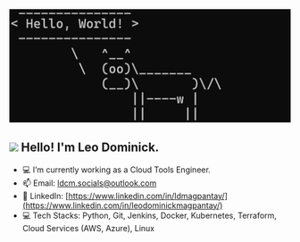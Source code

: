 <!-- <img src="279547.jpg"></img> -->
<img src="resource/cowsay-banner-dark.png" width="950">
<h2 align="left"><img src="https://media.tenor.com/qKGlaYl2DqMAAAAj/gif-de-sauda%C3%A7%C3%A3o.gif" width="25"> Hello! I'm Leo Dominick.</h2>

- 💻 I’m currently working as a Cloud Tools Engineer.
- 📫 Email: ldcm.socials@outlook.com
- 👔 LinkedIn: [https://www.linkedin.com/in/ldmagpantay/](https://www.linkedin.com/in/leodominickmagpantay/)
- 💻 Tech Stacks: Python, Git, Jenkins, Docker, Kubernetes, Terraform, Cloud Services (AWS, Azure), Linux

